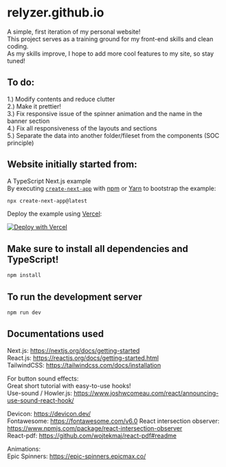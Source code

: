 # relyzer.github.io

A simple, first iteration of my personal website!  
This project serves as a training ground for my front-end skills and clean coding.  
As my skills improve, I hope to add more cool features to my site, so stay tuned!

## To do:

1.) Modify contents and reduce clutter  
2.) Make it prettier!  
3.) Fix responsive issue of the spinner animation and the name in the banner section  
4.) Fix all responsiveness of the layouts and sections  
5.) Separate the data into another folder/fileset from the components (SOC principle)

## Website initially started from:

A TypeScript Next.js example  
By executing [`create-next-app`](https://github.com/vercel/next.js/tree/canary/packages/create-next-app) with [npm](https://docs.npmjs.com/cli/init) or [Yarn](https://yarnpkg.com/lang/en/docs/cli/create/) to bootstrap the example:

```bash
npx create-next-app@latest
```

Deploy the example using [Vercel](https://vercel.com?utm_source=github&utm_medium=readme&utm_campaign=next-example):

[![Deploy with Vercel](https://vercel.com/button)](https://vercel.com/new/git/external?repository-url=https://github.com/vercel/next.js/tree/canary/examples/with-typescript&project-name=with-typescript&repository-name=with-typescript)

## Make sure to install all dependencies and TypeScript!

```bash
npm install
```

## To run the development server

```bash
npm run dev
```

## Documentations used

Next.js: https://nextjs.org/docs/getting-started  
React.js: https://reactjs.org/docs/getting-started.html  
TailwindCSS: https://tailwindcss.com/docs/installation  

For button sound effects:  
Great short tutorial with easy-to-use hooks!  
Use-sound / Howler.js: https://www.joshwcomeau.com/react/announcing-use-sound-react-hook/

Devicon: https://devicon.dev/  
Fontawesome: https://fontawesome.com/v6.0
React intersection observer: https://www.npmjs.com/package/react-intersection-observer  
React-pdf: https://github.com/wojtekmaj/react-pdf#readme

Animations:  
Epic Spinners: https://epic-spinners.epicmax.co/

